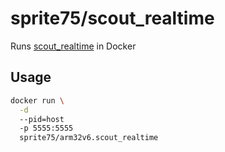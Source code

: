 # sprite75/scout_realtime
Runs [scout_realtime](https://scoutapp.github.io/scout_realtime/) in Docker

## Usage
```bash
docker run \
  -d
  --pid=host
  -p 5555:5555
  sprite75/arm32v6.scout_realtime
```
